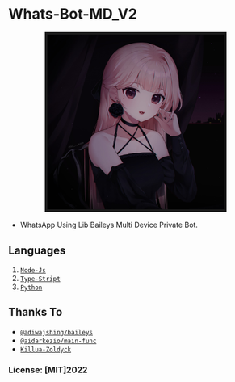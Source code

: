 # Whats-Bot-MD_V2

<p align="center">
    <img src="https://raw.githubusercontent.com/AiDarkEzio/Whats-Bot/master/GojoMedia/D_E-DPC.jpg" alt="ADE" width="350" high="350" border="5"/>
</p>

* WhatsApp Using Lib Baileys Multi Device Private Bot.

## Languages

1. [`Node-Js`](https://nodejs.org/)
2. [`Type-Stript`](https://www.typescriptlang.org/)
3. [`Python`](https://www.python.org/)

## Thanks To

* [`@adiwajshing/baileys`](https://github.com/adiwajshing/baileys "Web Socket")
* [`@aidarkezio/main-func`](https://www.npmjs.com/package/@aidarkezio/main-func "Main lib")
* [`Killua-Zoldyck`](https://github.com/zhwzein/Killua-Zoldyck "Base Bot|Repo")

### License: [MIT]2022
